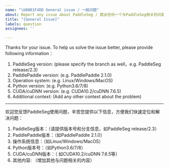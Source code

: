 ```yaml
---
name: "\U0001F4DD General issue / 一般问题"
about: Report any issue about PaddleSeg / 提出任何一个与PaddleSeg相关的问题
title: "[General Issue]"
labels: question
assignees: ''

---
```


Thanks for your issue. To help us solve the issue better, please provide following information：
 1. PaddleSeg version: (please specify the branch as well，e.g. PaddleSeg release/2.3)
 2. PaddlePaddle version: (e.g. PaddlePaddle 2.1.0)
 3. Operation system: (e.g. Linux/Windows/MacOS)
 4. Python version: (e.g. Python3.6/7/8)
 5. CUDA/cuDNN version: (e.g. CUDA10.2/cuDNN 7.6.5)
 6. Additional context: (Add any other context about the problem)

---

欢迎您反馈PaddleSeg使用问题，辛苦您提供以下信息，方便我们快速定位和解决问题：
 1. PaddleSeg版本：（请提供版本号和分支信息，如PaddleSeg release/2.3）
 2. PaddlePaddle版本：（如PaddlePaddle 2.1.0）
 3. 操作系统信息：（如Linux/Windows/MacOS）
 4. Python版本号：（如Python3.6/7/8）
 5. CUDA/cuDNN版本：（ 如CUDA10.2/cuDNN 7.6.5等）
 6. 其他内容: （增加其他与问题相关的内容）
